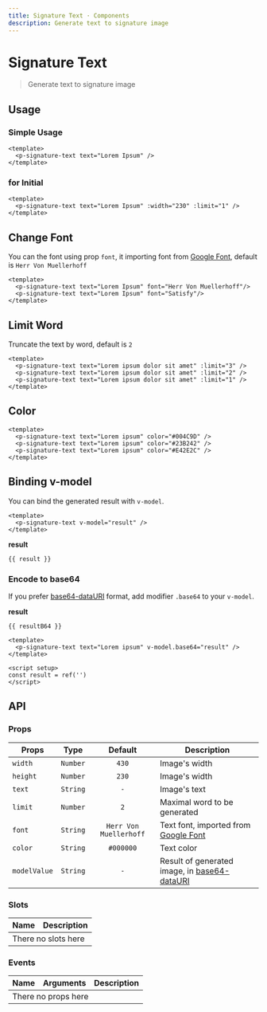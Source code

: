 ```yaml
---
title: Signature Text · Components
description: Generate text to signature image
---
```


<script setup>
  import pInput from '../input/Input.vue'
  import pSignatureText from './SignatureText.vue'
  import { ref } from 'vue-demi'

  const result    = ref()
  const resultB64 = ref()
</script>

# Signature Text

> Generate text to signature image

## Usage

### Simple Usage

<preview class="flex-col">
  <p-signature-text text="Lorem Ipsum" />
</preview>

```vue
<template>
  <p-signature-text text="Lorem Ipsum" />
</template>
```

### for Initial

<preview class="flex-col">
  <p-signature-text text="Lorem Ipsum" :width="230" :limit="1" />
</preview>

```vue
<template>
  <p-signature-text text="Lorem Ipsum" :width="230" :limit="1" />
</template>
```

## Change Font

You can the font using prop `font`, it importing font from [Google Font][google-font], default is `Herr Von Muellerhoff`

<preview class="flex-col">
  <p-signature-text text="Lorem Ipsum" font="Herr Von Muellerhoff"/>
  <p-signature-text text="Lorem Ipsum" font="Satisfy"/>
</preview>

```vue
<template>
  <p-signature-text text="Lorem Ipsum" font="Herr Von Muellerhoff"/>
  <p-signature-text text="Lorem Ipsum" font="Satisfy"/>
</template>
```

## Limit Word

Truncate the text by word, default is `2`

<preview class="flex-col">
  <p-signature-text text="Lorem ipsum dolor sit amet" :limit="3" />
  <p-signature-text text="Lorem ipsum dolor sit amet" :limit="2" />
  <p-signature-text text="Lorem ipsum dolor sit amet" :limit="1" />
</preview>

```vue
<template>
  <p-signature-text text="Lorem ipsum dolor sit amet" :limit="3" />
  <p-signature-text text="Lorem ipsum dolor sit amet" :limit="2" />
  <p-signature-text text="Lorem ipsum dolor sit amet" :limit="1" />
</template>
```

## Color

<preview class="flex-col">
  <p-signature-text text="Lorem ipsum" color="#004C9D" />
  <p-signature-text text="Lorem ipsum" color="#23B242" />
  <p-signature-text text="Lorem ipsum" color="#E42E2C" />
</preview>

```vue
<template>
  <p-signature-text text="Lorem ipsum" color="#004C9D" />
  <p-signature-text text="Lorem ipsum" color="#23B242" />
  <p-signature-text text="Lorem ipsum" color="#E42E2C" />
</template>
```

## Binding v-model

You can bind the generated result with `v-model`.

<preview class="flex-col">
  <p-signature-text text="Lorem ipsum" v-model="result" />
</preview>

```vue
<template>
  <p-signature-text v-model="result" />
</template>
```

**result**

<pre class="truncate"><code>{{ result }}</code></pre>

### Encode to base64

If you prefer [base64-dataURI][data-uri] format, add modifier `.base64` to your `v-model`.

<preview class="flex-col">
  <p-signature-text text="Lorem ipsum" v-model.base64="resultB64" />
</preview>

**result**

<pre class="truncate"><code>{{ resultB64 }}</code></pre>

```vue
<template>
  <p-signature-text text="Lorem ipsum" v-model.base64="result" />
</template>

<script setup>
const result = ref('')
</script>
```

## API

### Props

| Props        |   Type   |        Default         | Description                                              |
|--------------|:--------:|:----------------------:|----------------------------------------------------------|
| `width`      | `Number` |         `430`          | Image's width                                            |
| `height`     | `Number` |         `230`          | Image's width                                            |
| `text`       | `String` |          `-`           | Image's text                                             |
| `limit`      | `Number` |          `2`           | Maximal word to be generated                             |
| `font`       | `String` | `Herr Von Muellerhoff` | Text font, imported from [Google Font][google-font]      |
| `color`      | `String` |       `#000000`        | Text color                                               |
| `modelValue` | `String` |          `-`           | Result of generated image, in [base64-dataURI][data-uri] |

### Slots

<table>
  <thead>
    <tr>
      <th>Name</th>
      <th>Description</th>
    </tr>
  </thead>
  <tbody>
    <tr>
      <td colspan="2" class="text-center">There no slots here</td>
    </tr>
  </tbody>
</table>

### Events

<table>
  <thead>
    <tr>
      <th>Name</th>
      <th>Arguments</th>
      <th>Description</th>
    </tr>
  </thead>
  <tbody>
    <tr>
      <td colspan="3" class="text-center">There no props here</td>
    </tr>
  </tbody>
</table>

[google-font]: https://fonts.google.com/
[data-uri]: https://en.wikipedia.org/wiki/Data_URI_scheme
